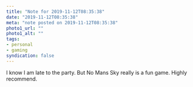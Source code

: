 ```yaml
---
title: "Note for 2019-11-12T08:35:38"
date: "2019-11-12T08:35:38"
meta: "note posted on 2019-11-12T08:35:38"
photo1_url: ""
photo1_alt: ""
tags:
- personal
- gaming
syndication: false
---
```

I know I am late to the party. But No Mans Sky really is a fun game. Highly recommend.

